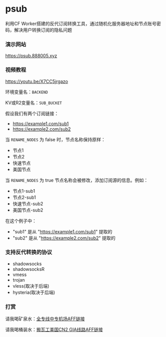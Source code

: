# psub
利用CF Worker搭建的反代订阅转换工具，通过随机化服务器地址和节点账号密码，解决用户转换订阅的隐私问题

### 演示网站
https://psub.888005.xyz

### 视频教程
https://youtu.be/X7CC5jrgazo

环境变量名：`BACKEND`

KV或R2变量名：`SUB_BUCKET`

假设我们有两个订阅链接：

- https://example1.com/sub1
- https://example2.com/sub2

当 `RENAME_NODES` 为 false 时，节点名称保持原样：

- 节点1
- 节点2
- 快速节点
- 美国节点

当 `RENAME_NODES` 为 true 节点名称会被修改，添加订阅源的信息。例如：

- 节点1-sub1
- 节点2-sub1
- 快速节点-sub2
- 美国节点-sub2

在这个例子中：
- "sub1" 是从 "https://example1.com/sub1" 提取的
- "sub2" 是从 "https://example2.com/sub2" 提取的

### 支持反代转换的协议
 - shadowsocks
 - shadowsocksR
 - vmess
 - trojan
 - vless(取决于后端)
 - hysteria(取决于后端)

### 打赏
请我喝矿泉水：[全专线中专机场AFF链接](http://b.880805.xyz/)

请我喝桶装水：[搬瓦工美国CN2 GIA线路AFF链接](https://bwg.880805.xyz/)
